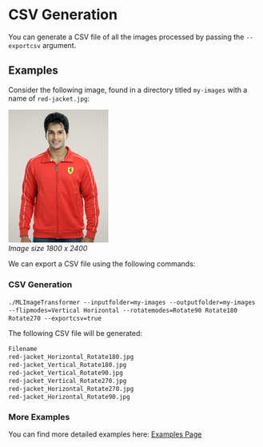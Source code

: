 # CSV Generation
You can generate a CSV file of all the images processed by passing the `--exportcsv` argument.

## Examples
Consider the following image, found in a directory titled `my-images` with a name of `red-jacket.jpg`:

<p align="left">
  <img src="https://raw.githubusercontent.com/sharpdarts/ml-image-transformations/gh-pages/_images/red-jacket.jpg" alt="logo" width="200"/>
  <br />
  <em>Image size 1800 x 2400</em>
</p>

We can export a CSV file using the following commands:

### CSV Generation

```
./MLImageTransformer --inputfolder=my-images --outputfolder=my-images --flipmodes=Vertical Horizontal --rotatemodes=Rotate90 Rotate180 Rotate270 --exportcsv=true
```
The following CSV file will be generated:

```
Filename
red-jacket_Horizontal_Rotate180.jpg
red-jacket_Vertical_Rotate180.jpg
red-jacket_Vertical_Rotate90.jpg
red-jacket_Vertical_Rotate270.jpg
red-jacket_Horizontal_Rotate270.jpg
red-jacket_Horizontal_Rotate90.jpg
```

### More Examples
You can find more detailed examples here: [Examples Page](https://sharpdarts.github.io/ml-image-transformations/examples.html)